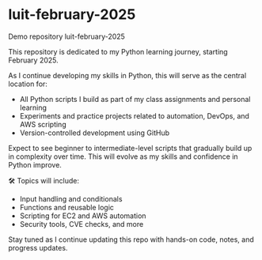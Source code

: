 # luit-february-2025
Demo repository
luit-february-2025

This repository is dedicated to my Python learning journey, starting February 2025.

As I continue developing my skills in Python, this will serve as the central location for:
- All Python scripts I build as part of my class assignments and personal learning
- Experiments and practice projects related to automation, DevOps, and AWS scripting
- Version-controlled development using GitHub

Expect to see beginner to intermediate-level scripts that gradually build up in complexity over time. This will evolve as my skills and confidence in Python improve.

🛠️ Topics will include:
- Input handling and conditionals
- Functions and reusable logic
- Scripting for EC2 and AWS automation
- Security tools, CVE checks, and more

Stay tuned as I continue updating this repo with hands-on code, notes, and progress updates.
